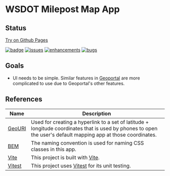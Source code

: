 # WSDOT Milepost Map App

## Status

[Try on Github Pages](https://wsdot-gis.github.io/wsdot-mp-map/)

[![badge][Node.js CI svg]][Node.js CI Workflow] [![issues][issues badge]][issues] [![enhancements][enhancements badge]][enhancements] [![bugs][bugs badge]][bugs]

[Node.js CI svg]:https://github.com/WSDOT-GIS/wsdot-mp-map/actions/workflows/node.js.yml/badge.svg
[Node.js CI Workflow]:https://github.com/WSDOT-GIS/wsdot-mp-map/actions/workflows/node.js.yml

[issues badge]:https://img.shields.io/github/issues/WSDOT-GIS/wsdot-mp-map?logo=github&label=all+issues
[issues]:https://github.com/WSDOT-GIS/wsdot-mp-map/issues

[enhancements badge]:https://img.shields.io/github/issues/WSDOT-GIS/wsdot-mp-map/enhancement?logo=github
[enhancements]:https://github.com/WSDOT-GIS/wsdot-mp-map/issues?q=label:enhancement

[bugs badge]:https://img.shields.io/github/issues/WSDOT-GIS/wsdot-mp-map/bug?logo=github
[bugs]:https://github.com/WSDOT-GIS/wsdot-mp-map/issues?q=label:bug

## Goals

- UI needs to be simple. Similar features in [Geoportal] are more complicated to use due to Geoportal's other features.

## References

|     Name | Description                                                                                                                                                    |
|----------|----------------------------------------------------------------------------------------------------------------------------------------------------------------|
| [GeoURI] | Used for creating a hyperlink to a set of latitude + longitude coordinates that is used by phones to open the user's default mapping app at those coordinates. |
|    [BEM] | The  naming convention is used for naming CSS classes in this app.                                                                                             |
|   [Vite] | This project is built with [Vite].                                                                                                                             |
| [Vitest] | This project uses [Vitest] for its unit testing.                                                                                                               |

[GeoPortal]:https://www.wsdot.wa.gov/data/tools/geoportal/
[GeoURI]:https://geouri.org/
[BEM]:https://getbem.com/
[Vite]:https://vitejs.dev/
[Vitest]:https://vitest.dev/
